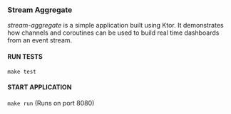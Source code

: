 ### Stream Aggregate

*stream-aggregate* is a simple application built using Ktor. It demonstrates how channels and coroutines can be used to build real time dashboards from an event stream.

#### RUN TESTS

`make test`

#### START APPLICATION

`make run` (Runs on port 8080)
